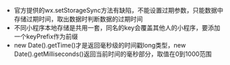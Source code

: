 * 官方提供的wx.setStorageSync方法有缺陷，不能设置过期参数，只能数据中存储过期时间，取出数据时判断数据的过期时间
* 不同小程序本地存储是共用一套，同名的key会覆盖其他人的小程序，要添加一个keyPrefix作为前缀
* new Date().getTime()才是返回毫秒级的时间戳long类型，new Date().getMilliseconds()返回当前时间的毫秒部分，取值在0到1000范围